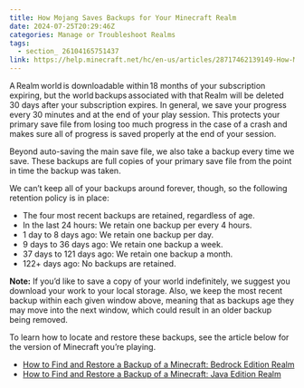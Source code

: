 ```yaml
---
title: How Mojang Saves Backups for Your Minecraft Realm
date: 2024-07-25T20:29:46Z
categories: Manage or Troubleshoot Realms
tags:
  - section_ 26104165751437
link: https://help.minecraft.net/hc/en-us/articles/28717462139149-How-Mojang-Saves-Backups-for-Your-Minecraft-Realm
---
```


A Realm world is downloadable within 18 months of your subscription expiring, but the world backups associated with that Realm will be deleted 30 days after your subscription expires. In general, we save your progress every 30 minutes and at the end of your play session. This protects your primary save file from losing too much progress in the case of a crash and makes sure all of progress is saved properly at the end of your session.

Beyond auto-saving the main save file, we also take a backup every time we save. These backups are full copies of your primary save file from the point in time the backup was taken.

We can’t keep all of your backups around forever, though, so the following retention policy is in place:

- The four most recent backups are retained, regardless of age.
- In the last 24 hours: We retain one backup per every 4 hours.
- 1 day to 8 days ago: We retain one backup per day.
- 9 days to 36 days ago: We retain one backup a week.
- 37 days to 121 days ago: We retain one backup a month.
- 122+ days ago: No backups are retained.

**Note:** If you’d like to save a copy of your world indefinitely, we suggest you download your work to your local storage. Also, we keep the most recent backup within each given window above, meaning that as backups age they may move into the next window, which could result in an older backup being removed. 

To learn how to locate and restore these backups, see the article below for the version of Minecraft you’re playing.

- [How to Find and Restore a Backup of a Minecraft: Bedrock Edition Realm](./Minecraft-Bedrock-Edition-Realms-Backup-FAQ.md)
- [How to Find and Restore a Backup of a Minecraft: Java Edition Realm](./How-to-Find-and-Restore-a-Backup-of-a-Minecraft-Java-Edition-Realm.md)
